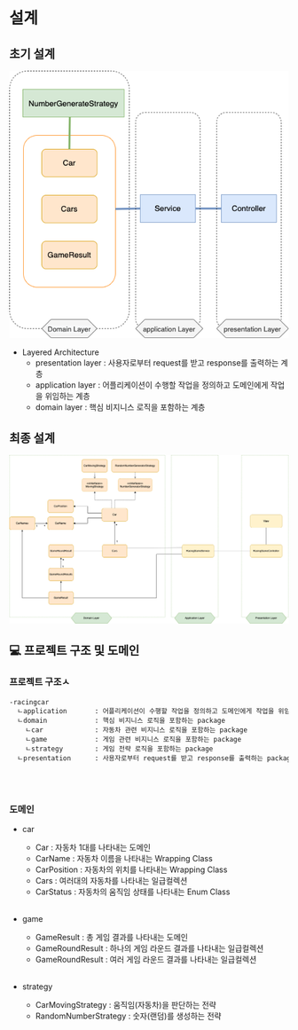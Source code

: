 # 설계


## 초기 설계

![arch](./image/racingcar_init_structure.png)

- Layered Architecture
    - presentation layer    : 사용자로부터 request를 받고 response를 출력하는 계층
    - application layer     : 어플리케이션이 수행할 작업을 정의하고 도메인에게 작업을 위임하는 계층 
    - domain layer          : 핵심 비지니스 로직을 포함하는 계층 


## 최종 설계
![arch](./image/racingcar_final_structure.png)


##  💻 프로젝트 구조 및 도메인


### 프로젝트 구조ㅅ

```html
-racingcar
  ㄴapplication       : 어플리케이션이 수행할 작업을 정의하고 도메인에게 작업을 위임하는 package 
  ㄴdomain            : 핵심 비지니스 로직을 포함하는 package 
    ㄴcar             : 자동차 관련 비지니스 로직을 포함하는 package
    ㄴgame            : 게임 관련 비지니스 로직을 포함하는 package
    ㄴstrategy        : 게임 전략 로직을 포함하는 package
  ㄴpresentation      : 사용자로부터 request를 받고 response를 출력하는 package
```
<br><br>


### 도메인

- car
  - Car         : 자동차 1대를 나타내는 도메인
  - CarName     : 자동차 이름을 나타내는 Wrapping Class
  - CarPosition : 자동차의 위치를 나타내는 Wrapping Class
  - Cars        : 여러대의 자동차를 나타내는 일급컬렉션
  - CarStatus   : 자동차의 움직임 상태를 나타내는 Enum Class
  <br><br>
    
- game
  - GameResult       : 총 게임 결과를 나타내는 도메인
  - GameRoundResult  : 하나의 게임 라운드 결과를 나타내는 일급컬렉션
  - GameRoundResult  : 여러 게임 라운드 결과를 나타내는 일급컬렉션
  <br><br>
    
- strategy
  - CarMovingStrategy     : 움직임(자동차)을 판단하는 전략
  - RandomNumberStrategy  : 숫자(랜덤)를 생성하는 전략 
  

